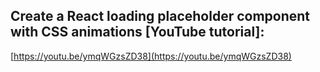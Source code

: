 ## Create a React loading placeholder component with CSS animations [YouTube tutorial]:
[https://youtu.be/ymqWGzsZD38](https://youtu.be/ymqWGzsZD38)

